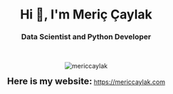 <h1 align="center">Hi 👋, I'm Meriç Çaylak</h1>
<h3 align="center">Data Scientist and Python Developer</h3>
<br>
<p align="center"> <img src="https://komarev.com/ghpvc/?username=mericcaylak&label=Profile%20views&color=0e75b6&style=flat" alt="mericcaylak" /> </p>
<p align="center">
  <b style="font-size: 20px;">Here is my website:</b> <a href="https://mericcaylak.com" target="_blank">https://mericcaylak.com</a>
</p>
